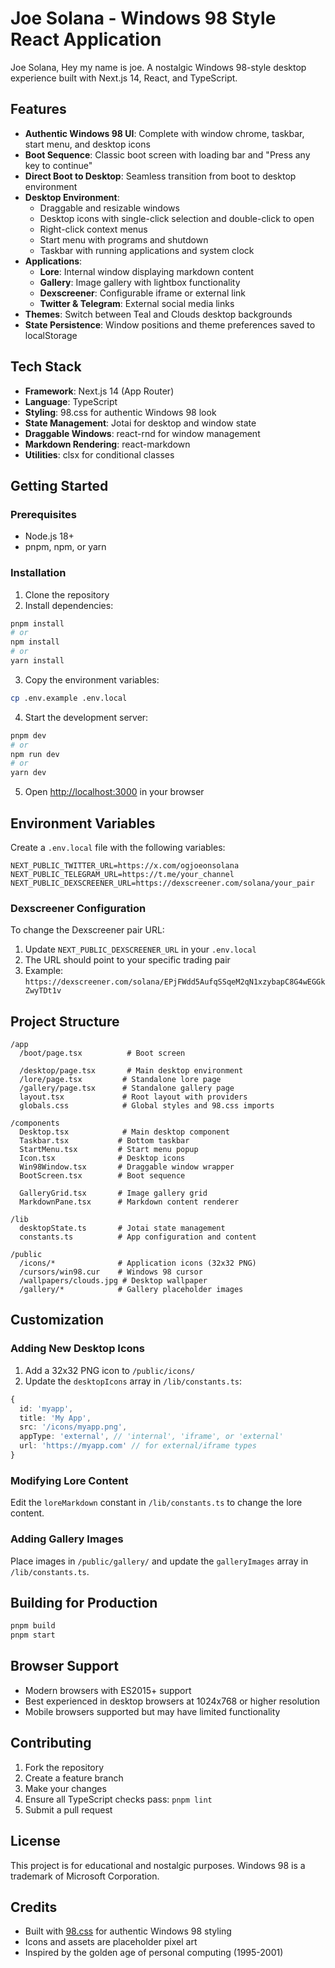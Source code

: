 # Joe Solana - Windows 98 Style React Application

Joe Solana, Hey my name is joe. A nostalgic Windows 98-style desktop experience built with Next.js 14, React, and TypeScript.

## Features

- **Authentic Windows 98 UI**: Complete with window chrome, taskbar, start menu, and desktop icons
- **Boot Sequence**: Classic boot screen with loading bar and "Press any key to continue"
- **Direct Boot to Desktop**: Seamless transition from boot to desktop environment
- **Desktop Environment**: 
  - Draggable and resizable windows
  - Desktop icons with single-click selection and double-click to open
  - Right-click context menus
  - Start menu with programs and shutdown
  - Taskbar with running applications and system clock
- **Applications**:
  - **Lore**: Internal window displaying markdown content
  - **Gallery**: Image gallery with lightbox functionality
  - **Dexscreener**: Configurable iframe or external link
  - **Twitter & Telegram**: External social media links
- **Themes**: Switch between Teal and Clouds desktop backgrounds
- **State Persistence**: Window positions and theme preferences saved to localStorage

## Tech Stack

- **Framework**: Next.js 14 (App Router)
- **Language**: TypeScript
- **Styling**: 98.css for authentic Windows 98 look
- **State Management**: Jotai for desktop and window state
- **Draggable Windows**: react-rnd for window management
- **Markdown Rendering**: react-markdown
- **Utilities**: clsx for conditional classes

## Getting Started

### Prerequisites

- Node.js 18+ 
- pnpm, npm, or yarn

### Installation

1. Clone the repository
2. Install dependencies:

```bash
pnpm install
# or
npm install
# or  
yarn install
```

3. Copy the environment variables:

```bash
cp .env.example .env.local
```

4. Start the development server:

```bash
pnpm dev
# or
npm run dev
# or
yarn dev
```

5. Open [http://localhost:3000](http://localhost:3000) in your browser

## Environment Variables

Create a `.env.local` file with the following variables:

```env
NEXT_PUBLIC_TWITTER_URL=https://x.com/ogjoeonsolana
NEXT_PUBLIC_TELEGRAM_URL=https://t.me/your_channel
NEXT_PUBLIC_DEXSCREENER_URL=https://dexscreener.com/solana/your_pair
```

### Dexscreener Configuration

To change the Dexscreener pair URL:

1. Update `NEXT_PUBLIC_DEXSCREENER_URL` in your `.env.local`
2. The URL should point to your specific trading pair
3. Example: `https://dexscreener.com/solana/EPjFWdd5AufqSSqeM2qN1xzybapC8G4wEGGkZwyTDt1v`

## Project Structure

```
/app
  /boot/page.tsx          # Boot screen

  /desktop/page.tsx       # Main desktop environment  
  /lore/page.tsx         # Standalone lore page
  /gallery/page.tsx      # Standalone gallery page
  layout.tsx             # Root layout with providers
  globals.css            # Global styles and 98.css imports

/components
  Desktop.tsx            # Main desktop component
  Taskbar.tsx           # Bottom taskbar
  StartMenu.tsx         # Start menu popup
  Icon.tsx              # Desktop icons
  Win98Window.tsx       # Draggable window wrapper
  BootScreen.tsx        # Boot sequence

  GalleryGrid.tsx       # Image gallery grid
  MarkdownPane.tsx      # Markdown content renderer

/lib
  desktopState.ts       # Jotai state management
  constants.ts          # App configuration and content

/public
  /icons/*              # Application icons (32x32 PNG)
  /cursors/win98.cur    # Windows 98 cursor
  /wallpapers/clouds.jpg # Desktop wallpaper
  /gallery/*            # Gallery placeholder images
```

## Customization

### Adding New Desktop Icons

1. Add a 32x32 PNG icon to `/public/icons/`
2. Update the `desktopIcons` array in `/lib/constants.ts`:

```typescript
{
  id: 'myapp',
  title: 'My App', 
  src: '/icons/myapp.png',
  appType: 'external', // 'internal', 'iframe', or 'external'
  url: 'https://myapp.com' // for external/iframe types
}
```

### Modifying Lore Content

Edit the `loreMarkdown` constant in `/lib/constants.ts` to change the lore content.

### Adding Gallery Images

Place images in `/public/gallery/` and update the `galleryImages` array in `/lib/constants.ts`.

## Building for Production

```bash
pnpm build
pnpm start
```

## Browser Support

- Modern browsers with ES2015+ support
- Best experienced in desktop browsers at 1024x768 or higher resolution
- Mobile browsers supported but may have limited functionality

## Contributing

1. Fork the repository
2. Create a feature branch
3. Make your changes
4. Ensure all TypeScript checks pass: `pnpm lint`
5. Submit a pull request

## License

This project is for educational and nostalgic purposes. Windows 98 is a trademark of Microsoft Corporation.

## Credits

- Built with [98.css](https://jdan.github.io/98.css/) for authentic Windows 98 styling
- Icons and assets are placeholder pixel art
- Inspired by the golden age of personal computing (1995-2001)
